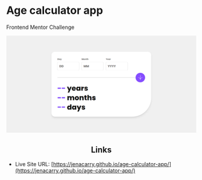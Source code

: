 # Age calculator app

Frontend Mentor Challenge

<div align="center">

![](assets/images/page.png)

</div>

<h2 align="center">Links</h2>

<!-- - Solution URL: [Age calculator app | Frontend Mentor](https://www.frontendmentor.io/solutions/ping-single-column-coming-soon-page-RK125rEYcl) -->
- Live Site URL: [https://jenacarry.github.io/age-calculator-app/](https://jenacarry.github.io/age-calculator-app/)